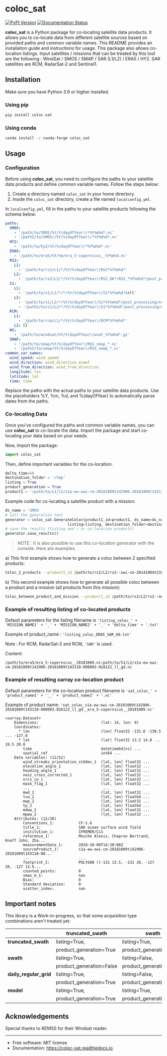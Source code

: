 
# coloc_sat



[![PyPI Version](https://img.shields.io/pypi/v/coloc_sat.svg)](https://pypi.python.org/pypi/coloc_sat)
[![Documentation Status](https://readthedocs.org/projects/coloc-sat/badge/?version=latest)](https://coloc-sat.readthedocs.io/en/latest/?version=latest)




**coloc_sat** is a Python package for co-locating satellite data products. It allows you to co-locate data from different satellite sources based on provided paths and common variable names. This README provides an installation guide and instructions for usage.
This package also allows co-location listings.
Input satellites / missions that can be treated by this tool are the following : WindSat / SMOS / SMAP / SAR (L1/L2) / ERA5 / HY2. 
SAR satellites are RCM, RadarSat-2 and Sentinel1.

## Installation

Make sure you have Python 3.9 or higher installed.

### Using pip

```bash
pip install coloc-sat
```

### Using conda

```bash
conda install -c conda-forge coloc_sat
```

## Usage

### Configuration

Before using **coloc_sat**, you need to configure the paths to your satellite data products and define common variable names. Follow the steps below:

1. Create a directory named `coloc_sat` in your home directory.
2. Inside the `coloc_sat` directory, create a file named `localconfig.yml`.

In `localconfig.yml`, fill in the paths to your satellite products following the schema below:

```yaml
paths:
  SMOS:
    - '/path/to/SMOS/%Y/%(dayOfYear)/*%Y%m%d*.nc'
    - '/path2/to/SMOS//%Y/%(dayOfYear)/*%Y%m%d*.nc'
  HY2:
    - '/path/to/hy2/%Y/%(dayOfYear)/*%Y%m%d*.nc'
  ERA5:
    - '/path/to/era5/%Y/%m/era_5-copernicus__%Y%m%d.nc'
  RS2:
    L1:
      - '/path/to/rs2/L1/*/%Y/%(dayOfYear)/RS2*%Y%m%d*'
    L2:
      - '/path/to/rs2/L2/*/%Y/%(dayOfYear)/RS2_OK*/RS2_*%Y%m%d*/post_processing/nclight_L2M/rs2*owi*%Y%m%d*0003*_ll_gd.nc'
  S1:
    L1:
      - '/path/to/s1/L1/*/*/%Y/%(dayOfYear)/S1*%Y%m%d*SAFE'
    L2:
      - '/path/to/s1/L2/*/%Y/%(dayOfYear)/S1*%Y%m%d*/post_processing/nclight_L2M/s1*owi*%Y%m%d*000003*_ll_gd.nc'
      - '/path2/to/s1/L2/*/%Y/%(dayOfYear)/S1*%Y%m%d*/post_processing/nclight_L2M/s1*owi*%Y%m%d*0003*_ll_gd.nc'
  RCM:
    L1:
      - '/path/to/rcm/L1/*/%Y/%(dayOfYear)/RCM*%Y%m%d*'
    L2: []
  WS:
    - '/path/to/windsat/%Y/%(dayOfYear)/wsat_%Y%m%d*.gz'
  SMAP:
    - '/path/to/smap/%Y/%(dayOfYear)/RSS_smap_*.nc'
    - '/path2/to/smap/%Y/%(dayOfYear)/RSS_smap_*.nc'
common_var_names:
  wind_speed: wind_speed
  wind_direction: wind_direction_ecmwf
  wind_from_direction: wind_from_direction
  longitude: lon
  latitude: lat
  time: time
```

Replace the paths with the actual paths to your satellite data products. Use the placeholders %Y, %m, %d, and %(dayOfYear) to automatically parse dates from the paths.

### Co-locating Data

Once you've configured the paths and common variable names, you can use **coloc_sat** to co-locate the data. Import the package and start co-locating your data based on your needs.

Now, import the package:

```python
import coloc_sat
```
       
Then, define important variables for the co-location:

```python
delta_time=60
destination_folder = '/tmp'
listing = True
product_generation = True
product1 = '/path/to/s1/l2/s1a-ew-owi-cm-20181009t142906-20181009t143110-000003-02A122_ll_gd.nc'
```

Example code for co-locating a satellite product with a mission:
        
```python
ds_name = 'SMOS'
# Call the generation tool
generator = coloc_sat.GenerateColoc(product1_id=product1, ds_name=ds_namedelta_time=delta_time, product_generation=product_generation, 
                            listing=listing, destination_folder=destination_folder)
# save the results (listing and / or co-location products)
generator.save_results()
```

> NOTE : It is also possible to use this co-location generator with the console. Here are examples.

a) This first example shows how to generate a coloc between 2 specified products:

```bash
Coloc_2_products --product1_id /path/to/rs2/L2/rs2--owi-cm-20141004t210600-20141004t210715-00003-BDBE0_ll_gd.nc --product2_id path/to/s1/L2/s1a-iw-owi-cm-20141004t211657-20141004t211829-000003-002FF5_ll_gd.nc --listing --product_generation
```


b) This second example shows how to generate all possible coloc between a product and a mission (all products from this mission):
        
```bash
Coloc_between_product_and_mission --product1_id /path/to/rs2/L2/rs2--owi-cm-20141004t210600-20141004t210715-00003-BDBE0_ll_gd.nc --mission_name S1 --listing --product_generation
```

### Example of resulting listing of co-located products

Default parameters for the listing filename is `'listing_coloc_' + 'MISSION_NAME1' + '_' + 'MISSION_NAME2' + '_' + 'delta_time' + '.txt'`

Example of product_name : `'listing_coloc_ERA5_SAR_60.txt'`

Note : For RCM, RadarSat-2 and RCM, `'SAR'` is used.

Content:

```
/path/to/era5/era_5-copernicus__20181009.nc:path/to/S1/L2/s1a-ew-owi-cm-20181009t142906-20181009t143110-000003-02A122_ll_gd.nc
```

### Example of resulting xarray co-location product

Default parameters for the co-location product filename is `'sat_coloc_' + 'product_name1' + '__' + 'product_name2' + '.nc'`

Example of product name: `'sat_coloc_s1a-ew-owi-cm-20181009t142906-20181009t143110-000003-02A122_ll_gd__era_5-copernicus__20181009.nc'`

```
<xarray.Dataset>
    Dimensions:                            (lat: 14, lon: 9)
    Coordinates:
      * lon                                (lon) float32 -131.0 -130.5 ... -127.0
      * lat                                (lat) float32 13.5 14.0 ... 19.5 20.0
        time                               datetime64[ns] ...
        spatial_ref                        int64 ...
    Data variables: (12/52)
        wind_streaks_orientation_stddev_1  (lat, lon) float32 ...
        elevation_angle_1                  (lat, lon) float32 ...
        heading_angle_1                    (lat, lon) float32 ...
        nesz_cross_corrected_1             (lat, lon) float32 ...
        nrcs_co_1                          (lat, lon) float32 ...
        mask_flag_1                        (lat, lon) float32 ...
        ...                                 ...
        mwd_2                              (lat, lon) float32 ...
        tcw_2                              (lat, lon) float64 ...
        mwp_2                              (lat, lon) float32 ...
        tp_2                               (lat, lon) float64 ...
        mdww_2                             (lat, lon) float32 ...
        mpww_2                             (lat, lon) float32 ...
    Attributes: (12/28)
        Conventions_1:           CF-1.6
        title_1:                 SAR ocean surface wind field
        institution_1:           IFREMER/CLS
        reference_1:             Mouche Alexis, Chapron Bertrand, Knaff John, Zha...
        measurementDate_1:       2018-10-09T14:30:08Z
        sourceProduct_1:         s1a-ew-owi-cm-20181009t142906-20181009t143110-00...
        ...                      ...
        footprint_2:             POLYGON ((-131 13.5, -131 20, -127 20, -127 13.5...
        counted_points:          0
        vmax_m_s:                nan
        Bias:                    0
        Standard deviation:      0
        scatter_index:           nan
```

## Important notes
This library is a Work-in-progress, so that some acquisition type combinations aren't treated yet:

|                         |   truncated_swath       |          swath          |  daily_regular_grid     |           model         |
|-------------------------|-------------------------|-------------------------|-------------------------|-------------------------|
| **truncated_swath**     | listing=True,           | listing=True,           | listing=True,           | listing=True,           |
|                         | product_generation=True | product_generation=False| product_generation=True | product_generation=True |
| **swath**               | listing=True,           | listing=False,          | listing=False,          | listing=True,           |
|                         | product_generation=False| product_generation=False| product_generation=False| product_generation=False|
| **daily_regular_grid**  | listing=True,           | listing=False,          | listing=False,          | listing=True,           |
|                         | product_generation=True | product_generation=False| product_generation=False| product_generation=False|
| **model**               | listing=True,           | listing=True,           | listing=True,           | listing=True,           |
|                         | product_generation=True | product_generation=False| product_generation=False| product_generation=False|


## Acknowledgements
Special thanks to REMSS for their Windsat reader.

---

* Free software: MIT license
* Documentation: https://coloc-sat.readthedocs.io.


